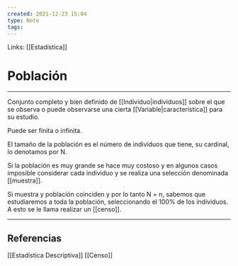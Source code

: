```yaml
---
created: 2021-12-23 15:04
type: Note
tags:
---
```


Links: [[Estadística]]

# Población
---

Conjunto completo y bien definido de [[Individuo|individuos]] sobre el que se observa o puede observarse una cierta [[Variable|característica]] para su estudio.

Puede ser finita o infinita.

El tamaño de la población es el número de individuos que tiene, su cardinal, lo denotamos por N.

Si la población es muy grande se hace muy costoso y en algunos casos imposible considerar cada individuo y se realiza una selección denominada [[muestra]].

Si muestra y población coinciden y por lo tanto N = n, sabemos que estudiaremos a toda la población, seleccionando el 100% de los individuos. A esto se le llama realizar un [[censo]].

---

## Referencias
[[Estadística Descriptiva]]
[[Censo]]